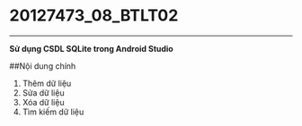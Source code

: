 ﻿# 20127473_08_BTLT02
 ***
 **Sử dụng CSDL SQLite trong Android Studio**
 
##Nội dung chính
1. Thêm dữ liệu
2. Sửa dữ liệu
3. Xóa dữ liệu
4. Tìm kiếm dữ liệu
